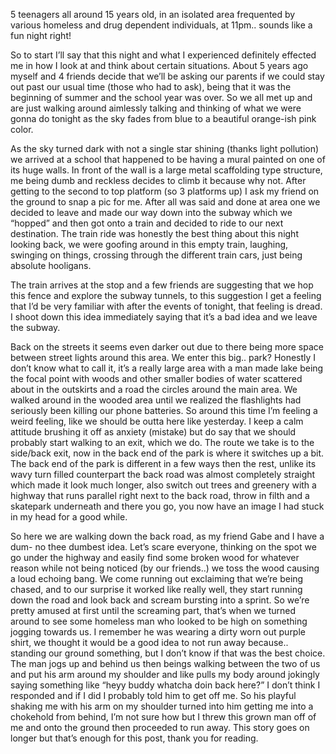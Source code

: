 
5 teenagers all around 15 years old, in an isolated area frequented by various homeless and drug dependent individuals, at 11pm.. sounds like a fun night right!

So to start I’ll say that this night and what I experienced definitely effected me in how I look at and think about certain situations. About 5 years ago myself and 4 friends decide that we’ll be asking our parents if we could stay out past our usual time (those who had to ask), being that it was the beginning of summer and the school year was over. So we all met up and are just walking around aimlessly talking and thinking of what we were gonna do tonight as the sky fades from blue to a beautiful orange-ish pink color. 

As the sky turned dark with not a single star shining (thanks light pollution) we arrived at a school that happened to be having a mural painted on one of its huge walls. In front of the wall is a large metal scaffolding type structure, me being dumb and reckless decides to climb it because why not. After getting to the second to top platform (so 3 platforms up) I ask my friend on the ground to snap a pic for me. After all was said and done at area one we decided to leave and made our way down into the subway which we “hopped” and then got onto a train and decided to ride to our next destination. The train ride was honestly the best thing about this night looking back, we were goofing around in this empty train, laughing, swinging on things, crossing through the different train cars, just being absolute hooligans.

The train arrives at the stop and a few friends are suggesting that we hop this fence and explore the subway tunnels, to this suggestion I get a feeling that I’d be very familiar with after the events of tonight, that feeling is dread. I shoot down this idea immediately saying that it’s a bad idea and we leave the subway.

Back on the streets it seems even darker out due to there being more space between street lights around this area. We enter this big.. park? Honestly I don’t know what to call it, it’s a really large area with a man made lake being the focal point with woods and other smaller bodies of water scattered about in the outskirts and a road the circles around the main area. We walked around in the wooded area until we realized the flashlights had seriously been killing our phone batteries. So around this time I’m feeling a weird feeling, like we should be outta here like yesterday. I keep a calm attitude brushing it off as anxiety (mistake) but do say that we should probably start walking to an exit, which we do. The route we take is to the side/back exit, now in the back end of the park is where it switches up a bit. The back end of the park is different in a few ways then the rest, unlike its wavy turn filled counterpart the back road was almost completely straight which made it look much longer, also switch out trees and greenery with a highway that runs parallel right next to the back road, throw in filth and a skatepark underneath and there you go, you now have an image I had stuck in my head for a good while.

So here we are walking down the back road, as my friend Gabe and I have a dum- no thee dumbest idea. Let’s scare everyone, thinking on the spot we go under the highway and easily find some broken wood for whatever reason while not being noticed (by our friends..) we toss the wood causing a loud echoing bang. We come running out exclaiming that we’re being chased, and to our surprise it worked like really well, they start running down the road and look back and scream bursting into a sprint. So we’re pretty amused at first until the screaming part, that’s when we turned around to see some homeless man who looked to be high on something jogging towards us. I remember he was wearing a dirty worn out purple shirt, we thought it would be a good idea to not run away because.. standing our ground something, but I don’t know if that was the best choice. The man jogs up and behind us then beings walking between the two of us and put his arm around my shoulder and like pulls my body around jokingly saying something like “heyy buddy whatcha doin back here?” I don’t think I responded and if I did I probably told him to get off me. So his playful shaking me with his arm on my shoulder turned into him getting me into a chokehold from behind, I’m not sure how but I threw this grown man off of me and onto the ground then proceeded to run away. This story goes on longer but that’s enough for this post, thank you for reading.